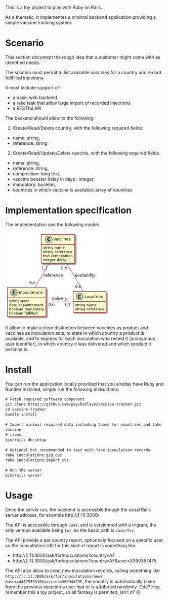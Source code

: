 This is a toy project to play with Ruby on Rails.

As a thematic, it implementes a minimal backend application providing a simple vaccine tracking system.

# Scenario

This section document the rough idea that a customer might come with as identified needs.

The solution must permit to list available vaccines for a country and record
fullfilled injections.

It must include support of:
- a basic web backend
- a rake task that allow large import of recorded injections
- a RESTful API

The backend should allow to the following:
1. Create/Read/Delete country, with the following required fields:
  - name: string,
  - reference: string
2. Create/Read/Update/Delete vaccine, with the following required fields.
  - name: string,
  - reference: string,
  - composition: long text,
  - vaccine booster delay in days : integer,
  - mandatory: boolean,
  - countries in which vaccine is available: array of countries

# Implementation specification

The implementation use the following model:

![Overview of the database schema](https://raw.githubusercontent.com/psychoslave/vaccine-tracker/main/db/schema.png)

It allow to make a clear distinction between vaccines as product and vaccines
as inoculation acts, to state in which country a product is available, and
to express for each inoculation who receid it (anonymous user identifier), in
which country it was delivered and which product it pertains to.


# Install

You can run the application locally provided that you alreday have Ruby and
Bundler installed, simply run the following instructions:
```
# Fetch required software component
git clone https://github.com/psychoslave/vaccine-tracker.git
cd vaccine-tracker
bundle install

# Import minimal required data including those for countries and fake vaccine
# items
bin/rails db:setup

# Optional but recommanded to test with fake inoculation records
rake inoculations:gig_cvs
rake inoculations:import_cvs

# Run the server
bin/rails server
```

# Usage

Once the server run, the backend is accessible though the usual Rails server
address, for example http://[::1]:3000/

The API is accessible through `/ask`, and is versionned with a trigram, the only
version available being `for`, so the basic path is `/ask/for`.

The API provide a per country report, optionnaly focused on a specific user, so
the consultation URI for this kind of report is something like:
- http://[::1]:3000/ask/for/inoculations?country=AF
- http://[::1]:3000/ask/for/inoculations?country=AF&user=3390357475

The API also allow to creat new inoculation records, calling something like
`http://[::1]:3000/ask/for/inoculations/new?&user=4467555310&vaccine=S6994479E`,
the country is automatically taken from the previous injection a user had or is
attributed randomly. Ode? Hey, remember this a toy project, so all fantasy is
permited, isn't it? 😜

